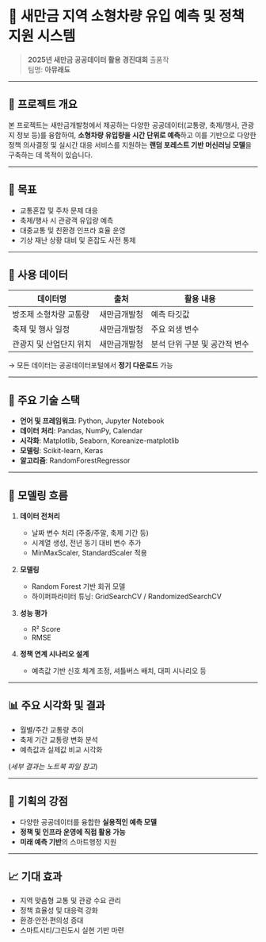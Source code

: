 # 🚗 새만금 지역 소형차량 유입 예측 및 정책 지원 시스템

> **2025년 새만금 공공데이터 활용 경진대회** 출품작  
> 팀명: **아뮤래됴**

---

## 📌 프로젝트 개요

본 프로젝트는 새만금개발청에서 제공하는 다양한 공공데이터(교통량, 축제/행사, 관광지 정보 등)를 융합하여, **소형차량 유입량을 시간 단위로 예측**하고 이를 기반으로 다양한 정책 의사결정 및 실시간 대응 서비스를 지원하는 **랜덤 포레스트 기반 머신러닝 모델**을 구축하는 데 목적이 있습니다.

---

## 🎯 목표

- 교통혼잡 및 주차 문제 대응
- 축제/행사 시 관광객 유입량 예측
- 대중교통 및 친환경 인프라 효율 운영
- 기상 재난 상황 대비 및 혼잡도 사전 통제

---

## 🧩 사용 데이터

| 데이터명 | 출처 | 활용 내용 |
|----------|------|------------|
| 방조제 소형차량 교통량 | 새만금개발청 | 예측 타깃값 |
| 축제 및 행사 일정 | 새만금개발청 | 주요 외생 변수 |
| 관광지 및 산업단지 위치 | 새만금개발청 | 분석 단위 구분 및 공간적 변수 |

→ 모든 데이터는 공공데이터포털에서 **정기 다운로드** 가능

---

## 🔧 주요 기술 스택

- **언어 및 프레임워크**: Python, Jupyter Notebook
- **데이터 처리**: Pandas, NumPy, Calendar
- **시각화**: Matplotlib, Seaborn, Koreanize-matplotlib
- **모델링**: Scikit-learn, Keras
- **알고리즘**: RandomForestRegressor

---

## 🧪 모델링 흐름

1. **데이터 전처리**
   - 날짜 변수 처리 (주중/주말, 축제 기간 등)
   - 시계열 생성, 전년 동기 대비 변수 추가
   - MinMaxScaler, StandardScaler 적용

2. **모델링**
   - Random Forest 기반 회귀 모델
   - 하이퍼파라미터 튜닝: GridSearchCV / RandomizedSearchCV

3. **성능 평가**
   - R² Score
   - RMSE

4. **정책 연계 시나리오 설계**
   - 예측값 기반 신호 체계 조정, 셔틀버스 배치, 대피 시나리오 등

---

## 📊 주요 시각화 및 결과

- 월별/주간 교통량 추이
- 축제 기간 교통량 변화 분석
- 예측값과 실제값 비교 시각화

(*세부 결과는 노트북 파일 참고*)

---

## 🧠 기획의 강점

- 다양한 공공데이터를 융합한 **실용적인 예측 모델**
- **정책 및 인프라 운영에 직접 활용 가능**
- **미래 예측 기반**의 스마트행정 지원

---

## 📈 기대 효과

- 지역 맞춤형 교통 및 관광 수요 관리
- 정책 효율성 및 대응력 강화
- 환경·안전·편의성 증대
- 스마트시티/그린도시 실현 기반 마련
